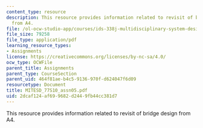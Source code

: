 ```yaml
---
content_type: resource
description: This resource provides information related to revisit of bridge design
  from A4.
file: /ol-ocw-studio-app/courses/ids-338j-multidisciplinary-system-design-optimization-spring-2010/2dcaf124af699682d2449fb44cc381d7_MITESD_77S10_assn05.pdf
file_size: 79258
file_type: application/pdf
learning_resource_types:
- Assignments
license: https://creativecommons.org/licenses/by-nc-sa/4.0/
ocw_type: OCWFile
parent_title: Assignments
parent_type: CourseSection
parent_uid: 464f81ae-b4c5-9136-970f-d624047f6d09
resourcetype: Document
title: MITESD_77S10_assn05.pdf
uid: 2dcaf124-af69-9682-d244-9fb44cc381d7
---
```

This resource provides information related to revisit of bridge design from A4.